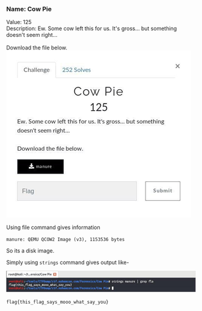 ### Name: Cow Pie
Value: 125<br>
Description: Ew. Some cow left this for us. It's gross... but something doesn't seem right... <br><br>Download the file below.
<br>
![alt text](https://github.com/PrathmeshPure/CTF-Writeups/blob/master/NahamCon%20CTF/Forensics/Cow%20Pie/chall.png "Challenge")


Using file command gives information<br>

`manure: QEMU QCOW2 Image (v3), 1153536 bytes`


So its a disk image.<br>

Simply using `strings` command gives output like-<br>

![alt text](https://github.com/PrathmeshPure/CTF-Writeups/blob/master/NahamCon%20CTF/Forensics/Cow%20Pie/flag.png "Challenge")

`flag{this_flag_says_mooo_what_say_you}`
